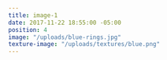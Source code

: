 ```yaml
---
title: image-1
date: 2017-11-22 18:55:00 -05:00
position: 4
image: "/uploads/blue-rings.jpg"
texture-image: "/uploads/textures/blue.png"
---
```


